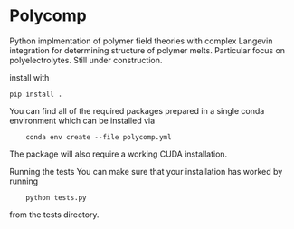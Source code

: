 # Polycomp 

Python implmentation of polymer field theories with complex Langevin integration for 
determining structure of polymer melts. Particular focus on polyelectrolytes. Still 
under construction. 


install with 

    pip install . 

You can find all of the required packages prepared in a single conda environment which can be installed via

        conda env create --file polycomp.yml
The package will also require a working CUDA installation.

Running the tests
You can make sure that your installation has worked by running

        python tests.py
from the tests directory.


